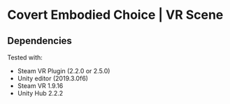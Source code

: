 # Covert Embodied Choice | VR Scene

## Dependencies

Tested with:

- Steam VR Plugin (2.2.0 or 2.5.0)
- Unity editor (2019.3.0f6)
- Steam VR 1.9.16
- Unity Hub 2.2.2
